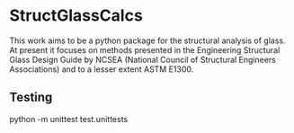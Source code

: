 # StructGlassCalcs
This work aims to be a python package for the structural analysis of glass.
At present it focuses on methods presented in the Engineering Structural Glass Design Guide by NCSEA 
(National Council of Structural Engineers Associations) and to a lesser extent ASTM E1300.

## Testing
python -m unittest test.unittests